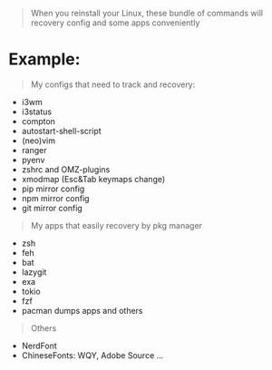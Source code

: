 > When you reinstall your Linux, these bundle of commands will recovery config and some apps conveniently 

# Example:
> My configs that need to track and recovery:
- i3wm
- i3status
- compton
- autostart-shell-script
- (neo)vim
- ranger
- pyenv
- zshrc and OMZ-plugins
- xmodmap (Esc&Tab keymaps change)
- pip mirror config
- npm mirror config
- git mirror config


> My apps that easily recovery by pkg manager
- zsh
- feh
- bat
- lazygit
- exa
- tokio
- fzf
- pacman dumps apps and others


> Others
- NerdFont
- ChineseFonts: WQY, Adobe Source ...
